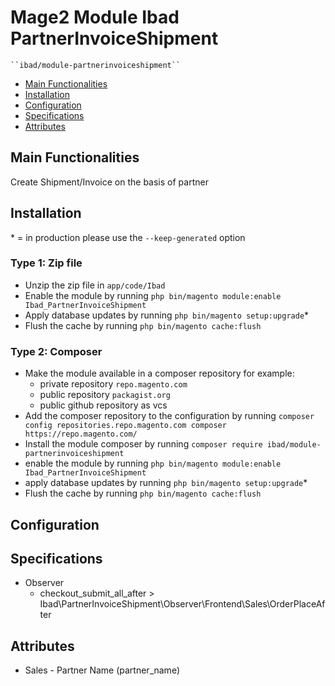 # Mage2 Module Ibad PartnerInvoiceShipment

    ``ibad/module-partnerinvoiceshipment``

 - [Main Functionalities](#markdown-header-main-functionalities)
 - [Installation](#markdown-header-installation)
 - [Configuration](#markdown-header-configuration)
 - [Specifications](#markdown-header-specifications)
 - [Attributes](#markdown-header-attributes)


## Main Functionalities
Create Shipment/Invoice on the basis of partner

## Installation
\* = in production please use the `--keep-generated` option

### Type 1: Zip file

 - Unzip the zip file in `app/code/Ibad`
 - Enable the module by running `php bin/magento module:enable Ibad_PartnerInvoiceShipment`
 - Apply database updates by running `php bin/magento setup:upgrade`\*
 - Flush the cache by running `php bin/magento cache:flush`

### Type 2: Composer

 - Make the module available in a composer repository for example:
    - private repository `repo.magento.com`
    - public repository `packagist.org`
    - public github repository as vcs
 - Add the composer repository to the configuration by running `composer config repositories.repo.magento.com composer https://repo.magento.com/`
 - Install the module composer by running `composer require ibad/module-partnerinvoiceshipment`
 - enable the module by running `php bin/magento module:enable Ibad_PartnerInvoiceShipment`
 - apply database updates by running `php bin/magento setup:upgrade`\*
 - Flush the cache by running `php bin/magento cache:flush`


## Configuration




## Specifications

 - Observer
	- checkout_submit_all_after > Ibad\PartnerInvoiceShipment\Observer\Frontend\Sales\OrderPlaceAfter


## Attributes

 - Sales - Partner Name (partner_name)

